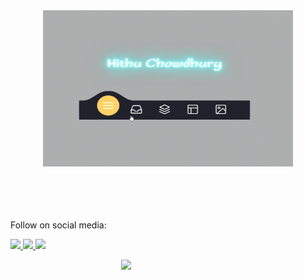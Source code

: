 <div style="text-align: center;">
<img src="./src/assets/download.gif" alt="Navbar GIF" width="400" height="250">
</div>

<br/>
<br/>
<br/>
<br/>

Follow on social media:

[<img src="https://user-images.githubusercontent.com/74038190/235294011-b8074c31-9097-4a65-a594-4151b58743a8.gif" width="50">
](https://x.com/M1thuChowdhury)
[<img src="https://user-images.githubusercontent.com/74038190/235294012-0a55e343-37ad-4b0f-924f-c8431d9d2483.gif" width="50">
](https://www.linkedin.com/in/iftekharalammithu/)
[<img src="https://user-images.githubusercontent.com/74038190/235294013-a33e5c43-a01c-43f6-b44d-a406d8b4ab75.gif" width="50">
](https://www.instagram.com/iftekharalammithu/)

<div style="text-align: center;">
  <a href="https://www.buymeacoffee.com/iftekharalammithu">
    <img src="https://media.giphy.com/media/o7RZbs4KAA6tvM4H6j/giphy.gif" style=" display: block; margin: auto;" width="150">
  </a>
</div>

